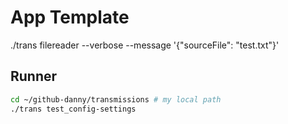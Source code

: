 # App Template

./trans filereader --verbose --message '{"sourceFile": "test.txt"}'

## Runner

```sh
cd ~/github-danny/transmissions # my local path
./trans test_config-settings
```
